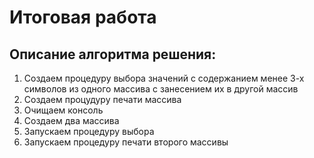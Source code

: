 # Итоговая работа
## Описание алгоритма решения:

1. Создаем процедуру выбора значений с содержанием менее 3-х символов из одного массива с занесением их в другой массив
2. Создаем процудуру печати массива
3. Очищаем консоль
4. Создаем два массива
5. Запускаем процедуру выбора
6. Запускаем процедуру печати второго массивы

